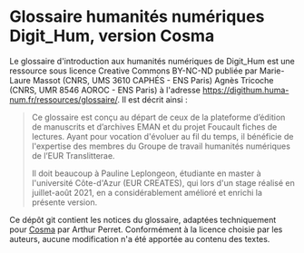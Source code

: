 # Glossaire humanités numériques Digit_Hum, version Cosma

Le glossaire d'introduction aux humanités numériques de Digit_Hum est une ressource sous licence Creative Commons BY-NC-ND publiée par Marie-Laure Massot (CNRS, UMS 3610 CAPHÉS - ENS Paris) Agnès Tricoche (CNRS, UMR 8546 AOROC - ENS Paris) à l'adresse https://digithum.huma-num.fr/ressources/glossaire/. Il est décrit ainsi :

> Ce glossaire est conçu au départ de ceux de la plateforme d’édition de manuscrits et d’archives EMAN et du projet Foucault fiches de lectures. Ayant pour vocation d'évoluer au fil du temps, il bénéficie de l'expertise des membres du Groupe de travail humanités numériques de l’EUR Translitterae.
>
> Il doit beaucoup à Pauline Leplongeon, étudiante en master à l'université Côte-d'Azur (EUR CREATES), qui lors d'un stage réalisé en juillet-août 2021, en a considérablement amélioré et enrichi la présente version.

Ce dépôt git contient les notices du glossaire, adaptées techniquement pour [Cosma](https://cosma.graphlab.fr) par Arthur Perret. Conformément à la licence choisie par les auteurs, aucune modification n'a été apportée au contenu des textes.

